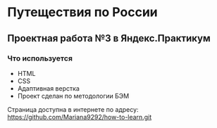 # Путеществия по России

## Проектная работа №3 в Яндекс.Практикум

### Что используется

- HTML
- CSS
- Адаптивная верстка
- Проект сделан по методологии БЭМ

Страница доступна в интернетe по адресу: https://github.com/Mariana9292/how-to-learn.git
